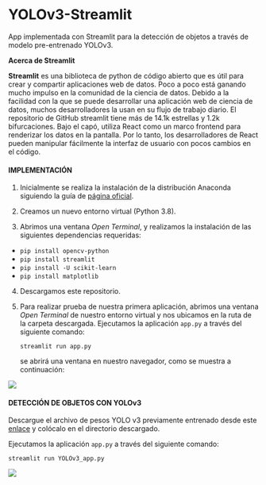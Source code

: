 # YOLOv3-Streamlit

App implementada con Streamlit para la detección de objetos a través de modelo pre-entrenado YOLOv3.

**Acerca de Streamlit**

**Streamlit** es una biblioteca de python de código abierto que es útil para crear y compartir aplicaciones web de datos. Poco a poco está ganando mucho impulso en la comunidad de la ciencia de datos. Debido a la facilidad con la que se puede desarrollar una aplicación web de ciencia de datos, muchos desarrolladores la usan en su flujo de trabajo diario. El repositorio de GitHub streamlit tiene más de 14.1k estrellas y 1.2k bifurcaciones. Bajo el capó, utiliza React como un marco frontend para renderizar los datos en la pantalla. Por lo tanto, los desarrolladores de React pueden manipular fácilmente la interfaz de usuario con pocos cambios en el código.

#### IMPLEMENTACIÓN  

1. Inicialmente se realiza la instalación de la distribución Anaconda siguiendo la guía de [página oficial](https://docs.anaconda.com/anaconda/install/windows/). 
2. Creamos un nuevo entorno virtual (Python 3.8).

3. Abrimos una ventana *Open Terminal*, y realizamos la instalación de las siguientes dependencias requeridas:

- `pip install opencv-python`
- `pip install streamlit`
- `pip install -U scikit-learn`
- `pip install matplotlib`

4. Descargamos este repositorio.

5. Para realizar prueba de nuestra primera aplicación, abrimos una ventana *Open Terminal* de nuestro entorno virtual y nos ubicamos en la ruta de la carpeta descargada. Ejecutamos la aplicación `app.py` a través del siguiente comando:

   `streamlit run app.py`

   se abrirá una ventana en nuestro navegador, como se muestra a continuación:

  ![](https://github.com/visionporcomputador/YOLOv3-Streamlit/blob/main/Im%C3%A1genes_readme/1.png)

#### DETECCIÓN DE OBJETOS CON YOLOv3
Descargue el archivo de pesos YOLO v3 previamente entrenado desde este [enlace](https://drive.google.com/file/d/1RoP4rVJo8f2ERZNaTRF_A3hwOUHt3ODd/view?usp=sharing) y colócalo en el directorio descargado.

Ejecutamos la aplicación `app.py` a través del siguiente comando:

`streamlit run YOLOv3_app.py`

![](https://github.com/visionporcomputador/YOLOv3-Streamlit/blob/main/Im%C3%A1genes_readme/2.png)

####   
